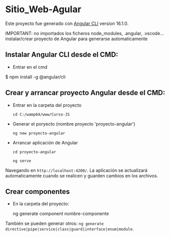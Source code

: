 # Sitio_Web-Agular
Este proyecto fue generado con [Angular CLI](https://github.com/angular/angular-cli) version 16.1.0.

IMPORTANT: no importados los ficheros node_modules, .angular, .vscode... instalar/crear proyecto de Angular para generarse automaticamente

## Instalar Angular CLI desde el CMD:
- Entrar en el cmd

$ npm install -g @angular/cli

## Crear y arrancar proyecto Angular desde el CMD:
- Entrar en la carpeta del proyecto

	`cd C:/wamp64/www/Curso-JS`

- Generar el poryecto (nombre proyecto 'proyecto-angular')

	`ng new proyecto-angular`

- Arrancar aplicación de Angular

	`cd proyecto-angular`

	`ng serve`

Navegando en `http://localhost:4200/`. La aplicación se actualizará automaticamente cuando se realicen y guarden cambios en los archivos.

## Crear componentes
- En la carpeta del proyecto:

  ng generate component nombre-componente

También se pueden generar otros: `ng generate directive|pipe|service|class|guard|interface|enum|module`.

